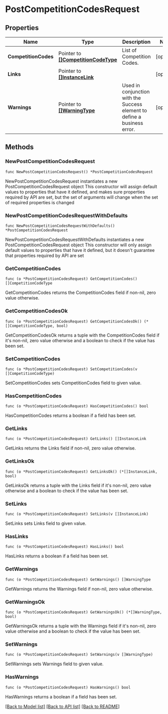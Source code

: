 # PostCompetitionCodesRequest

## Properties

Name | Type | Description | Notes
------------ | ------------- | ------------- | -------------
**CompetitionCodes** | Pointer to [**[]CompetitionCodeType**](CompetitionCodeType.md) | List of Competition Codes. | [optional] 
**Links** | Pointer to [**[]InstanceLink**](InstanceLink.md) |  | [optional] 
**Warnings** | Pointer to [**[]WarningType**](WarningType.md) | Used in conjunction with the Success element to define a business error. | [optional] 

## Methods

### NewPostCompetitionCodesRequest

`func NewPostCompetitionCodesRequest() *PostCompetitionCodesRequest`

NewPostCompetitionCodesRequest instantiates a new PostCompetitionCodesRequest object
This constructor will assign default values to properties that have it defined,
and makes sure properties required by API are set, but the set of arguments
will change when the set of required properties is changed

### NewPostCompetitionCodesRequestWithDefaults

`func NewPostCompetitionCodesRequestWithDefaults() *PostCompetitionCodesRequest`

NewPostCompetitionCodesRequestWithDefaults instantiates a new PostCompetitionCodesRequest object
This constructor will only assign default values to properties that have it defined,
but it doesn't guarantee that properties required by API are set

### GetCompetitionCodes

`func (o *PostCompetitionCodesRequest) GetCompetitionCodes() []CompetitionCodeType`

GetCompetitionCodes returns the CompetitionCodes field if non-nil, zero value otherwise.

### GetCompetitionCodesOk

`func (o *PostCompetitionCodesRequest) GetCompetitionCodesOk() (*[]CompetitionCodeType, bool)`

GetCompetitionCodesOk returns a tuple with the CompetitionCodes field if it's non-nil, zero value otherwise
and a boolean to check if the value has been set.

### SetCompetitionCodes

`func (o *PostCompetitionCodesRequest) SetCompetitionCodes(v []CompetitionCodeType)`

SetCompetitionCodes sets CompetitionCodes field to given value.

### HasCompetitionCodes

`func (o *PostCompetitionCodesRequest) HasCompetitionCodes() bool`

HasCompetitionCodes returns a boolean if a field has been set.

### GetLinks

`func (o *PostCompetitionCodesRequest) GetLinks() []InstanceLink`

GetLinks returns the Links field if non-nil, zero value otherwise.

### GetLinksOk

`func (o *PostCompetitionCodesRequest) GetLinksOk() (*[]InstanceLink, bool)`

GetLinksOk returns a tuple with the Links field if it's non-nil, zero value otherwise
and a boolean to check if the value has been set.

### SetLinks

`func (o *PostCompetitionCodesRequest) SetLinks(v []InstanceLink)`

SetLinks sets Links field to given value.

### HasLinks

`func (o *PostCompetitionCodesRequest) HasLinks() bool`

HasLinks returns a boolean if a field has been set.

### GetWarnings

`func (o *PostCompetitionCodesRequest) GetWarnings() []WarningType`

GetWarnings returns the Warnings field if non-nil, zero value otherwise.

### GetWarningsOk

`func (o *PostCompetitionCodesRequest) GetWarningsOk() (*[]WarningType, bool)`

GetWarningsOk returns a tuple with the Warnings field if it's non-nil, zero value otherwise
and a boolean to check if the value has been set.

### SetWarnings

`func (o *PostCompetitionCodesRequest) SetWarnings(v []WarningType)`

SetWarnings sets Warnings field to given value.

### HasWarnings

`func (o *PostCompetitionCodesRequest) HasWarnings() bool`

HasWarnings returns a boolean if a field has been set.


[[Back to Model list]](../README.md#documentation-for-models) [[Back to API list]](../README.md#documentation-for-api-endpoints) [[Back to README]](../README.md)


